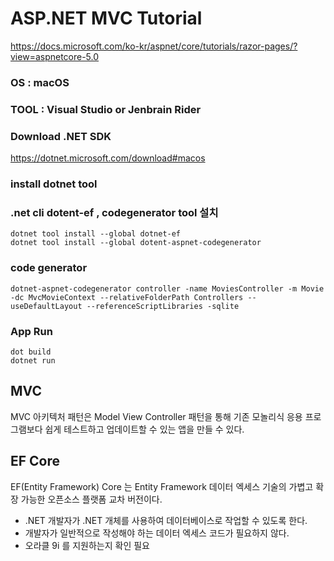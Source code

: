 # ASP.NET MVC Tutorial
https://docs.microsoft.com/ko-kr/aspnet/core/tutorials/razor-pages/?view=aspnetcore-5.0

### OS : macOS
### TOOL : Visual Studio or Jenbrain Rider

### Download .NET SDK
https://dotnet.microsoft.com/download#macos

### install dotnet tool 

### .net cli dotent-ef , codegenerator tool 설치
```
dotnet tool install --global dotnet-ef
dotnet tool install --global dotent-aspnet-codegenerator
```

### code generator
```
dotnet-aspnet-codegenerator controller -name MoviesController -m Movie -dc MvcMovieContext --relativeFolderPath Controllers --useDefaultLayout --referenceScriptLibraries -sqlite
```


### App Run
```
dot build 
dotnet run 
```

## MVC

MVC 아키텍처 패턴은 Model View Controller 패턴을 통해 기존 모놀리식 응용 프로그램보다 쉽게 테스트하고 업데이트할 수 있는 앱을 만들 수 있다. 


## EF Core

EF(Entity Framework) Core 는 Entity Framework 데이터 엑세스 기술의 가볍고 확장 가능한 오픈소스 플랫폼 교차 버전이다.

* .NET 개발자가 .NET 개체를 사용하여 데이터베이스로 작업할 수 있도록 한다.
* 개발자가 일반적으로 작성해야 하는 데이터 엑세스 코드가 필요하지 않다. 
* 오라클 9i 를 지원하는지 확인 필요